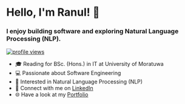 <!--
**RanulND/RanulND** is a ✨ _special_ ✨ repository because its `README.md` (this file) appears on your GitHub profile.

Here are some ideas to get you started:

- 🔭 I’m currently working on ...
- 🌱 I’m currently learning ...
- 👯 I’m looking to collaborate on ...
- 🤔 I’m looking for help with ...
- 💬 Ask me about ...
- 📫 How to reach me: ...
- 😄 Pronouns: ...
- ⚡ Fun fact: ...
-->

# Hello, I'm Ranul! 👋

<h3>I enjoy building software and exploring Natural Language Processing (NLP).</h3>
<p>
  <a href="https://github.com/RanulND/RanulND">
      <img src="https://komarev.com/ghpvc/?username=RanulND&color=blue" alt="profile views" />
  </a>
</p>

- 🎓 Reading for BSc. (Hons.) in IT at University of Moratuwa
- 💻 Passionate about Software Engineering
- 🧩 Interested in Natural Language Processing (NLP)
- 🔗 Connect with me on [LinkedIn](https://www.linkedin.com/in/ranul-navojith-dayarathne/)
- 🌐 Have a look at my [Portfolio](https://ranul.me/)



<!--
## Technology / Languages Used
![JavaScript](https://img.shields.io/badge/JavaScript-ES6+-yellow?style=for-the-badge&logo=javascript)
![Python](https://img.shields.io/badge/Python-3.8-blue?style=for-the-badge&logo=python)
![React](https://img.shields.io/badge/React-17.0.2-61DAFB?style=for-the-badge&logo=react)
![Node.js](https://img.shields.io/badge/Node.js-14.16.0-green?style=for-the-badge&logo=node.js)
![HTML5](https://img.shields.io/badge/HTML5-E34F26?style=for-the-badge&logo=html5&logoColor=white)
![CSS3](https://img.shields.io/badge/CSS3-1572B6?style=for-the-badge&logo=css3&logoColor=white)
![Git](https://img.shields.io/badge/Git-F05032?style=for-the-badge&logo=git&logoColor=white)
![Docker](https://img.shields.io/badge/Docker-2496ED?style=for-the-badge&logo=docker&logoColor=white)

---

## GitHub Stats
![Your GitHub Stats](https://github-readme-stats.vercel.app/api?username=RanulND&show_icons=true&theme=radical)
![Top Langs](https://github-readme-stats.vercel.app/api/top-langs/?username=RanulND&layout=compact&theme=radical)

---

## Total Contributions and Streak Stats
![GitHub Streak](https://github-readme-streak-stats.herokuapp.com/?user=RanulND&theme=radical)
![Total Contributions](https://github-readme-stats.vercel.app/api?username=RanulND&count_private=true&show_icons=true&theme=radical)

-->
